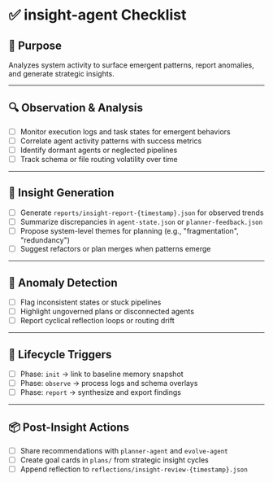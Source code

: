 # ✅ insight-agent Checklist

## 🧭 Purpose
Analyzes system activity to surface emergent patterns, report anomalies, and generate strategic insights.

---

## 🔍 Observation & Analysis
- [ ] Monitor execution logs and task states for emergent behaviors
- [ ] Correlate agent activity patterns with success metrics
- [ ] Identify dormant agents or neglected pipelines
- [ ] Track schema or file routing volatility over time

---

## 🧠 Insight Generation
- [ ] Generate `reports/insight-report-{timestamp}.json` for observed trends
- [ ] Summarize discrepancies in `agent-state.json` or `planner-feedback.json`
- [ ] Propose system-level themes for planning (e.g., "fragmentation", "redundancy")
- [ ] Suggest refactors or plan merges when patterns emerge

---

## 🚨 Anomaly Detection
- [ ] Flag inconsistent states or stuck pipelines
- [ ] Highlight ungoverned plans or disconnected agents
- [ ] Report cyclical reflection loops or routing drift

---

## 🔁 Lifecycle Triggers
- [ ] Phase: `init` → link to baseline memory snapshot
- [ ] Phase: `observe` → process logs and schema overlays
- [ ] Phase: `report` → synthesize and export findings

---

## 📦 Post-Insight Actions
- [ ] Share recommendations with `planner-agent` and `evolve-agent`
- [ ] Create goal cards in `plans/` from strategic insight cycles
- [ ] Append reflection to `reflections/insight-review-{timestamp}.json`
